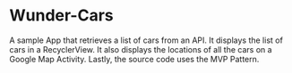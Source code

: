 # Wunder-Cars
A sample App that retrieves a list of cars from an API.
It displays the list of cars in a RecyclerView.
It also displays the locations of all the cars on a Google Map Activity.
Lastly, the source code uses the MVP Pattern.
